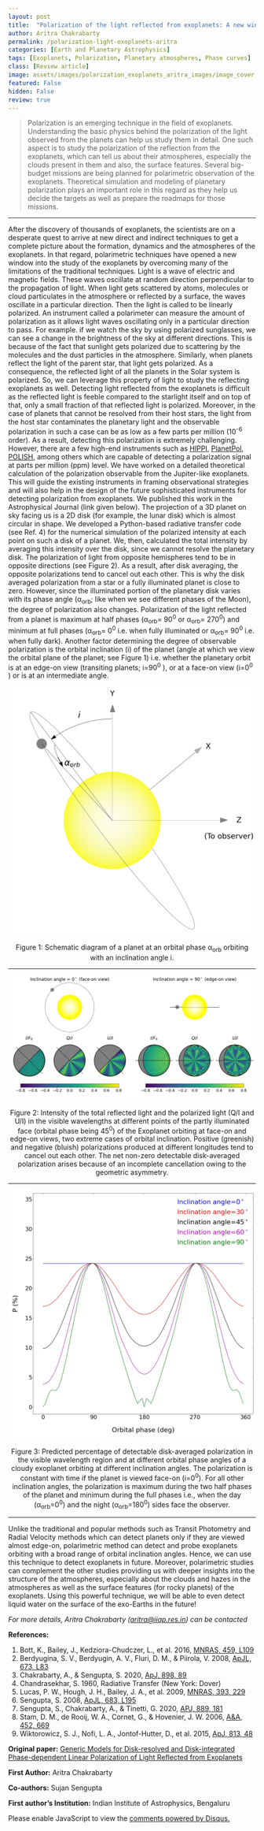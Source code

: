 ```yaml
---
layout: post
title:  "Polarization of the light reflected from exoplanets: A new window into the study of exoplanets"
author: Aritra Chakrabarty
permalink: /polarization-light-exoplanets-aritra
categories: [Earth and Planetary Astrophysics]
tags: [Exoplanets, Polarization, Planetary atmospheres, Phase curves]
class: [Review article]
image: assets/images/polarization_exoplanets_aritra_images/image_cover.jpg
featured: False
hidden: False
review: true
---
```

>Polarization is an emerging technique in the field of exoplanets. Understanding the basic physics behind the polarization of the light observed from the planets can help us study them in detail. One such aspect is to study the polarization of the reflection from the exoplanets, which can tell us about their atmospheres, especially the clouds present in them and also, the surface features. Several big-budget missions are being planned for polarimetric observation of the exoplanets. Theoretical simulation and modeling of planetary polarization plays an important role in this regard as they help us decide the targets as well as prepare the roadmaps for those missions.
>
---

After the discovery of thousands of exoplanets, the scientists are on a desperate quest to arrive at new direct and indirect techniques to get a complete picture about the formation, dynamics and the atmospheres of the exoplanets. In that regard, polarimetric techniques have opened a new window into the study of the exoplanets by overcoming many of the limitations of the traditional techniques.
Light is a wave of electric and magnetic fields. These waves oscillate at random direction perpendicular to the propagation of light. When light gets scattered by atoms, molecules or cloud particulates in the atmosphere or reflected by a surface, the waves oscillate in a particular direction. Then the light is called to be linearly polarized. An instrument called a polarimeter can measure the amount of polarization as it allows light waves oscillating only in a particular direction to pass. For example. if we watch the sky by using polarized sunglasses, we can see a change in the brightness of the sky at different directions. This is because of the fact that sunlight gets polarized due to scattering by the molecules and the dust particles in the atmosphere. Similarly, when planets reflect the light of the parent star, that light gets polarized. As a consequence, the reflected light of all the planets in the Solar system is polarized. So, we can leverage this property of light to study the reflecting exoplanets as well. Detecting light reflected from the exoplanets is difficult as the reflected light is feeble compared to the starlight itself and on top of that, only a small fraction of that reflected light is polarized. Moreover, in the case of planets that cannot be resolved from their host stars, the light from the host star contaminates the planetary light and the observable polarization in such a case can be as low as a few parts per million (10<sup>-6</sup> order). As a result, detecting this polarization is extremely challenging. However, there are a few high-end instruments such as <a href="http://newt.phys.unsw.edu.au/~jbailey/hippi.html">HIPPI</a>, <a href="http://newt.phys.unsw.edu.au/~jbailey/planets/polarimeter.html">PlanetPol</a>, <a href="https://iopscience.iop.org/article/10.1086/595966">POLISH</a>, among others which are capable of detecting a polarization signal at parts per million (ppm) level. We have worked on a detailed theoretical calculation of the polarization observable from the Jupiter-like exoplanets. This will guide the existing instruments in framing observational strategies and will also help in the design of the future sophisticated instruments for detecting polarization from exoplanets. We published this work in the Astrophysical Journal (link given below). The projection of a 3D planet on sky facing us is a 2D disk (for example, the lunar disk) which is almost circular in shape. We developed a Python-based radiative transfer code (see Ref. 4) for the numerical simulation of the polarized intensity at each point on such a disk of a planet. We, then, calculated the total intensity by averaging this intensity over the disk, since we cannot resolve the planetary disk. The polarization of light from opposite hemispheres tend to be in opposite directions (see Figure 2). As a result, after disk averaging, the opposite polarizations tend to cancel out each other. This is why the disk averaged polarization from a star or a fully illuminated planet is close to zero. However, since the illuminated portion of the planetary disk varies with its phase angle (α<sub>orb</sub>; like when we see different phases of the Moon), the degree of polarization also changes. Polarization of the light reflected from a planet is maximum at half phases (α<sub>orb</sub>= 90<sup>0</sup> or α<sub>orb</sub>= 270<sup>0</sup>) and minimum at full phases (α<sub>orb</sub>= 0<sup>0</sup> i.e. when fully illuminated or α<sub>orb</sub>= 90<sup>0</sup> i.e. when fully dark). Another factor determining the degree of observable polarization is the orbital inclination (i) of the planet (angle at which we view the orbital plane of the planet; see Figure 1) i.e. whether the planetary orbit is at an edge-on view (transiting planets; i=90<sup>0</sup> ), or at a face-on view (i=0<sup>0</sup> ) or is at an intermediate angle.


<p align="center">
  <img src="../assets/images/polarization_exoplanets_aritra_images/image1.jpg">
</p>

<p align = "center"> Figure 1: Schematic diagram of a planet at an orbital phase α<sub>orb</sub> orbiting with an inclination angle i.
</p>

---

<p align="center">
  <img src="../assets/images/polarization_exoplanets_aritra_images/image2.jpg">
</p>

<p align = "center"> Figure 2: Intensity of the total reflected light and the polarized light (Q/I and U/I) in the visible wavelengths at different points of the partly illuminated face (orbital phase being 45<sup>0</sup>) of the Exoplanet orbiting at face-on and edge-on views, two extreme cases of orbital inclination. Positive (greenish) and negative (bluish) polarizations produced at different longitudes tend to cancel out each other. The net non-zero detectable disk-averaged polarization arises because of an incomplete cancellation owing to the geometric asymmetry.
</p>

---


<p align="center">
  <img src="../assets/images/polarization_exoplanets_aritra_images/image3.jpg">
</p>

<p align = "center"> Figure 3: Predicted percentage of detectable disk-averaged polarization in the visible wavelength region and at different orbital phase angles of a cloudy exoplanet orbiting at different inclination angles. The polarization is constant with time if the planet is viewed face-on (i=0<sup>0</sup>). For all other inclination angles, the polarization is maximum during the two half phases of the planet and minimum during the full phases i.e., when the day (α<sub>orb</sub>=0<sup>0</sup>) and the night (α<sub>orb</sub>=180<sup>0</sup>) sides face the observer.
</p>

---

Unlike the traditional and popular methods such as Transit Photometry and Radial Velocity methods which can detect planets only if they are viewed almost edge-on, polarimetric method can detect and probe exoplanets orbiting with a broad range of orbital inclination angles. Hence, we can use this technique to detect exoplanets in future. Moreover, polarimetric studies can complement the other studies providing us with deeper insights into the structure of the atmospheres, especially about the clouds and hazes in the atmospheres as well as the surface features (for rocky planets) of the exoplanets. Using this powerful technique, we will be able to even detect liquid water on the surface of the exo-Earths in the future!

*For more details, Aritra Chakrabarty (aritra@iiap.res.in) can be contacted*

**References:**
1. Bott, K., Bailey, J., Kedziora-Chudczer, L., et al. 2016, <a href="https://academic.oup.com/mnrasl/article/459/1/L109/2589655">MNRAS, 459, L109</a>
2. Berdyugina, S. V., Berdyugin, A. V., Fluri, D. M., & Piirola, V. 2008, <a href="https://iopscience.iop.org/article/10.1086/527320">ApJL, 673, L83</a>
3. Chakrabarty, A., & Sengupta, S. 2020, <a href="https://ui.adsabs.harvard.edu/abs/2020ApJ...898...89C/abstract">ApJ, 898, 89</a>
4. Chandrasekhar, S. 1960, Radiative Transfer (New York: Dover)
5. Lucas, P. W., Hough, J. H., Bailey, J. A., et al. 2009, <a href="https://academic.oup.com/mnras/article/393/1/229/1084577">MNRAS, 393, 229</a>
6. Sengupta, S. 2008, <a href="https://ui.adsabs.harvard.edu/abs/2008ApJ...683L.195S/abstract">ApJL, 683, L195</a>
7. Sengupta, S., Chakrabarty, A., & Tinetti, G. 2020, <a href="https://ui.adsabs.harvard.edu/abs/2020ApJ...889..181S/abstract">APJ, 889, 181</a>
8. Stam, D. M., de Rooij, W. A., Cornet, G., & Hovenier, J. W. 2006, <a href="https://www.aanda.org/articles/aa/abs/2006/23/aa4364-05/aa4364-05.html">A&A, 452, 669</a>
9. Wiktorowicz, S. J., Nofi, L. A., Jontof-Hutter, D., et al. 2015, <a href="https://ui.adsabs.harvard.edu/abs/2015ApJ...813...48W/abstract">ApJ, 813, 48</a>

**Original paper:**
<a href="https://iopscience.iop.org/article/10.3847/1538-4357/ac0bb7" target="_blank"> Generic Models for Disk-resolved and Disk-integrated Phase-dependent Linear Polarization of Light Reflected from Exoplanets</a>

**First Author:** Aritra Chakrabarty

**Co-authors:** Sujan Sengupta

**First author’s Institution:** Indian Institute of Astrophysics, Bengaluru

<div id="disqus_thread"></div>
<script>
    /**
    *  RECOMMENDED CONFIGURATION VARIABLES: EDIT AND UNCOMMENT THE SECTION BELOW TO INSERT DYNAMIC VALUES FROM YOUR PLATFORM OR CMS.
    *  LEARN WHY DEFINING THESE VARIABLES IS IMPORTANT: https://disqus.com/admin/universalcode/#configuration-variables    */
    /*
    var disqus_config = function () {
    this.page.url = PAGE_URL;  // Replace PAGE_URL with your page's canonical URL variable
    this.page.identifier = PAGE_IDENTIFIER; // Replace PAGE_IDENTIFIER with your page's unique identifier variable
    };
    */
    (function() { // DON'T EDIT BELOW THIS LINE
    var d = document, s = d.createElement('script');
    s.src = 'https://cosmicvarta-in.disqus.com/embed.js';
    s.setAttribute('data-timestamp', +new Date());
    (d.head || d.body).appendChild(s);
    })();
</script>
<noscript>Please enable JavaScript to view the <a href="https://disqus.com/?ref_noscript">comments powered by Disqus.</a></noscript>

